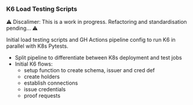 ### K6 Load Testing Scripts
⚠️ Discalimer: This is a work in progress. Refactoring and standardisation pending... ⚠️

Initial load testing scripts and GH Actions pipeline config to run K6 in parallel with K8s Pytests.

- Split pipeline to differentiate between K8s deployment and test jobs
- Initial K6 flows:
  - setup function to create schema, issuer and cred def
  - create holders
  - establish connections
  - issue credentials
  - proof requests
